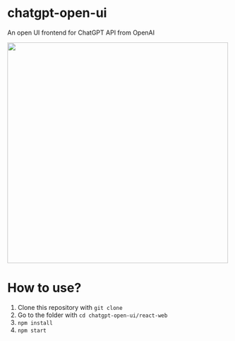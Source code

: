 # chatgpt-open-ui
An open UI frontend for ChatGPT API from OpenAI

<img src="https://github.com/tohrxyz/chatgpt-open-ui/blob/main/react-web/src/media/screenshot.png" width="500px"/>

# How to use?
  1. Clone this repository with ``git clone``
  2. Go to the folder with ``cd chatgpt-open-ui/react-web``
  3. ``npm install``
  4. ``npm start``
